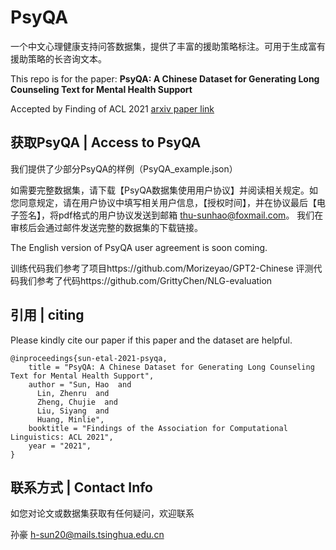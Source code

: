 # PsyQA

一个中文心理健康支持问答数据集，提供了丰富的援助策略标注。可用于生成富有援助策略的长咨询文本。

This repo is for the paper: **PsyQA: A Chinese Dataset for Generating Long Counseling Text for Mental Health Support**

Accepted by Finding of ACL 2021 [arxiv paper link](https://arxiv.org/abs/2106.01702)



## 获取PsyQA | Access to PsyQA

我们提供了少部分PsyQA的样例（PsyQA_example.json）

如需要完整数据集，请下载【PsyQA数据集使用用户协议】并阅读相关规定。如您同意规定，请在用户协议中填写相关用户信息，【授权时间】，并在协议最后【电子签名】，将pdf格式的用户协议发送到邮箱 
thu-sunhao@foxmail.com。 我们在审核后会通过邮件发送完整的数据集的下载链接。

The English version of PsyQA user agreement is soon coming.

训练代码我们参考了项目https://github.com/Morizeyao/GPT2-Chinese
评测代码我们参考了代码https://github.com/GrittyChen/NLG-evaluation

## 引用 | citing

Please kindly cite our paper if this paper and the dataset are helpful.

```
@inproceedings{sun-etal-2021-psyqa,
    title = "PsyQA: A Chinese Dataset for Generating Long Counseling Text for Mental Health Support",
    author = "Sun, Hao  and
      Lin, Zhenru  and
      Zheng, Chujie  and
      Liu, Siyang  and
      Huang, Minlie",
    booktitle = "Findings of the Association for Computational Linguistics: ACL 2021",
    year = "2021",
}
```



## 联系方式 | Contact Info

如您对论文或数据集获取有任何疑问，欢迎联系

孙豪 h-sun20@mails.tsinghua.edu.cn
